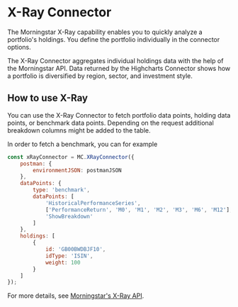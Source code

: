 X-Ray Connector
===============

The Morningstar X-Ray capability enables you to quickly analyze a portfolio's
holdings. You define the portfolio individually in the connector options.

The X-Ray Connector aggregates individual holdings data with the help of the
Morningstar API. Data returned by the Highcharts Connector shows how a portfolio
is diversified by region, sector, and investment style.



How to use X-Ray
----------------

You can use the X-Ray Connector to fetch portfolio data points, holding data
points, or benchmark data points. Depending on the request additional breakdown
columns might be added to the table.

In order to fetch a benchmark, you can for example 

```js
const xRayConnector = MC.XRayConnector({
    postman: {
        environmentJSON: postmanJSON
    },
    dataPoints: {
        type: 'benchmark',
        dataPoints: [
            'HistoricalPerformanceSeries',
            ['PerformanceReturn', 'M0', 'M1', 'M2', 'M3', 'M6', 'M12'],
            'ShowBreakdown'
        ]
    },
    holdings: [
        {
            id: 'GB00BWDBJF10',
            idType: 'ISIN',
            weight: 100
        }
    ]
});
```

For more details, see [Morningstar's X-Ray API].



<!-- Links -->



[Morningstar's X-Ray API]: https://developer.morningstar.com/direct-web-services/documentation/api-reference/portfolio-analysis-apacemea/x-ray
